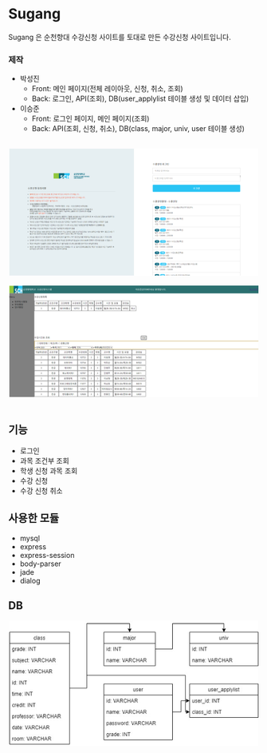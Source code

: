 # Sugang
Sugang 은 순천향대 수강신청 사이트를 토대로 만든 수강신청 사이트입니다.
### 제작
* 박성진
    * Front: 메인 페이지(전체 레이아웃, 신청, 취소, 조회)
    * Back: 로그인, API(조회), DB(user_applylist 테이블 생성 및 데이터 삽입)
* 이승준
    * Front: 로그인 페이지, 메인 페이지(조회)
    * Back: API(조회, 신청, 취소), DB(class, major, univ, user 테이블 생성)

<br>
<center><img src="./info-img/home.png" width="500"></center>
<br>
<center><img src="./info-img/main.png" width="500"></center>
<br>

## 기능
* 로그인
* 과목 조건부 조회
* 학생 신청 과목 조회
* 수강 신청
* 수강 신청 취소

## 사용한 모듈
* mysql
* express
* express-session
* body-parser
* jade
* dialog

## DB
<center><img src="./info-img/diagram.jpg" width="500"></center>